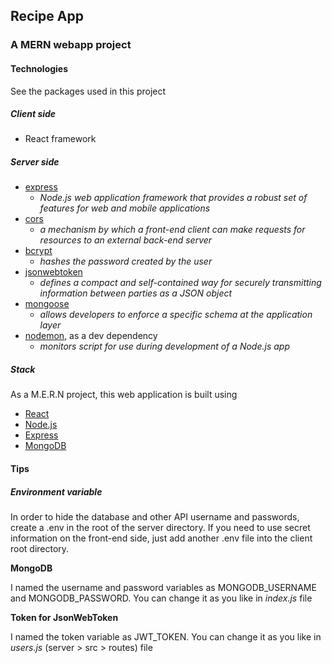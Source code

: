 ## Recipe App ##
### A MERN webapp project ###

#### Technologies ####

See the packages used in this project

##### Client side #####

* React framework

##### Server side #####

* [express](https://www.npmjs.com/package/express)
    * _Node.js web application framework that provides a robust set of features for web and mobile applications_
* [cors](https://www.npmjs.com/package/cors)
    * _a mechanism by which a front-end client can make requests for resources to an external back-end server_
* [bcrypt](https://www.npmjs.com/package/bcrypt)
    * _hashes the password created by the user_
* [jsonwebtoken](https://www.npmjs.com/package/jsonwebtoken)
    * _defines a compact and self-contained way for securely transmitting information between parties as a JSON object_
* [mongoose](https://www.npmjs.com/package/mongoose)
    * _allows developers to enforce a specific schema at the application layer_
* [nodemon](https://www.npmjs.com/package/nodemon), as a dev dependency
    * _monitors script for use during development of a Node.js app_

##### Stack #####

As a M.E.R.N project, this web application is built using

* [React](https://react.dev/)
* [Node.js](https://nodejs.org/en)
* [Express](https://expressjs.com/)
* [MongoDB](https://www.mongodb.com/)

#### Tips ####

##### Environment variable #####

In order to hide the database and other API username and passwords, create a .env in the root of the server directory. If you need to use secret information on the front-end side, just add another .env file into the client root directory.

__MongoDB__

I named the username and password variables as MONGODB_USERNAME and MONGODB_PASSWORD. You can change it as you like in _index.js_ file

__Token for JsonWebToken__

I named the token variable as JWT_TOKEN. You can change it as you like in _users.js_ (server > src > routes) file
